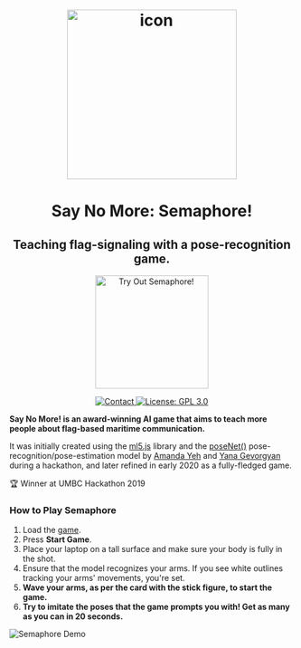 <h1 align="center">
  <img align="center" src="https://i.imgur.com/KedEuYI.png" width="300" alt="icon">
<br>
  <h1 align="center">Say No More: Semaphore!</h1>
  <h2 align="center">Teaching flag-signaling with a pose-recognition game.</h2>
  <p align="center">
    <a href="https://ygev.github.io/semaphore">
      <img src="https://i.imgur.com/mnJjuLJ.png" width="200" alt="Try Out Semaphore!">
    </a>
  </p>
  <p align="center">
<a href="mailto:ygis@mit.edu">
      <img src="https://img.shields.io/badge/Contact-ygev-blue.svg?style=flat" alt="Contact">
    </a>
    <a href="https://opensource.org/licenses/GPL-3.0">
      <img src="https://img.shields.io/badge/License-GPL 3.0-yellow.svg" alt="License: GPL 3.0">
    </a>
  </p>
</h1>
  
**Say No More! is an award-winning AI game that aims to teach more people about flag-based maritime communication.**

It was initially created using the [ml5.js](https://ml5js.org/) library and the [poseNet()](https://ml5js.org/reference/api-PoseNet/) pose-recognition/pose-estimation model by [Amanda Yeh](https://amandayeh.com) and [Yana Gevorgyan](yg.is) during a hackathon, and later refined in early 2020 as a fully-fledged game.

🏆 Winner at UMBC Hackathon 2019

### How to Play Semaphore
1. Load the [game](https://ygev.github.io/semaphore).
2. Press **Start Game**.
3. Place your laptop on a tall surface and make sure your body is fully in the shot.
4. Ensure that the model recognizes your arms. If you see white outlines tracking your arms' movements, you're set.
5. **Wave your arms, as per the card with the stick figure, to start the game.**
6. **Try to imitate the poses that the game prompts you with! Get as many as you can in 20 seconds.**
  <img src="demo-1.gif" alt="Semaphore Demo">
  
